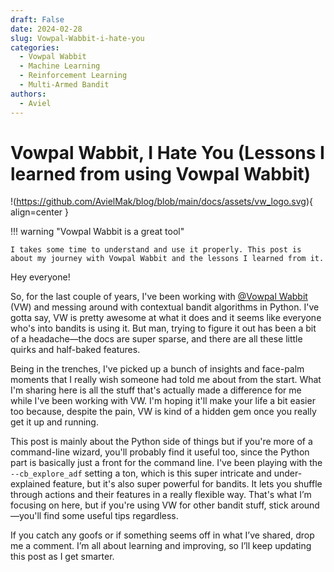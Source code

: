 ```yaml
---
draft: False
date: 2024-02-28
slug: Vowpal-Wabbit-i-hate-you
categories:
  - Vowpal Wabbit
  - Machine Learning
  - Reinforcement Learning
  - Multi-Armed Bandit
authors:
  - Aviel
---
```


# Vowpal Wabbit, I Hate You (Lessons I learned from using Vowpal Wabbit)

!(https://github.com/AvielMak/blog/blob/main/docs/assets/vw_logo.svg){ align=center }

!!! warning "Vowpal Wabbit is a great tool"

    I takes some time to understand and use it properly. This post is about my journey with Vowpal Wabbit and the lessons I learned from it.

Hey everyone!

So, for the last couple of years, I've been working with [@Vowpal Wabbit](https://vowpalwabbit.org/) (VW) and messing around with contextual bandit algorithms in Python. I've gotta say, VW is pretty awesome at what it does and it seems like everyone who's into bandits is using it. But man, trying to figure it out has been a bit of a headache—the docs are super sparse, and there are all these little quirks and half-baked features.

Being in the trenches, I've picked up a bunch of insights and face-palm moments that I really wish someone had told me about from the start. What I'm sharing here is all the stuff that's actually made a difference for me while I've been working with VW. I'm hoping it'll make your life a bit easier too because, despite the pain, VW is kind of a hidden gem once you really get it up and running.

This post is mainly about the Python side of things but if you're more of a command-line wizard, you'll probably find it useful too, since the Python part is basically just a front for the command line. I've been playing with the `--cb_explore_adf` setting a ton, which is this super intricate and under-explained feature, but it's also super powerful for bandits. It lets you shuffle through actions and their features in a really flexible way. That's what I’m focusing on here, but if you're using VW for other bandit stuff, stick around—you'll find some useful tips regardless.

If you catch any goofs or if something seems off in what I’ve shared, drop me a comment. I’m all about learning and improving, so I’ll keep updating this post as I get smarter.
